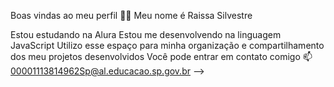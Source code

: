 Boas vindas ao meu perfil 💙💙
Meu nome é Raissa Silvestre

Estou estudando na Alura
Estou me desenvolvendo na linguagem JavaScript
Utilizo esse espaço para minha organização e compartilhamento dos meu projetos desenvolvidos
Você pode entrar em contato comigo 📫
00001113814962Sp@al.educacao.sp.gov.br
-->

